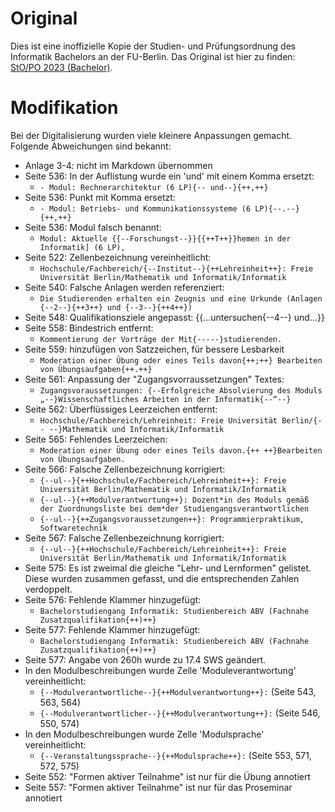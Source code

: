 # Original

Dies ist eine inoffizielle Kopie der Studien- und Prüfungsordnung des Informatik
Bachelors an der FU-Berlin. Das Original ist hier zu finden:
[StO/PO 2023 (Bachelor)](https://www.imp.fu-berlin.de/fbv/pruefungsbuero/Studien--und-Pruefungsordnungen/StOPO_BSc_Inf_-2023.pdf).

# Modifikation

Bei der Digitalisierung wurden viele kleinere Anpassungen gemacht. Folgende
Abweichungen sind bekannt:

- Anlage 3-4: nicht im Markdown übernommen
- Seite 536: In der Auflistung wurde ein 'und' mit einem Komma ersetzt:
    - `- Modul: Rechnerarchitektur (6 LP){-- und--}{++,++}`
- Seite 536: Punkt mit Komma ersetzt:
    - `- Modul: Betriebs- und Kommunikationssysteme (6 LP){--.--}{++,++}`
- Seite 536: Modul falsch benannt:
    - `Modul: Aktuelle {{--Forschungst--}}{{++T++}}hemen in der Informatik] (6 LP),`
- Seite 522: Zellenbezeichnung vereinheitlicht:
    - `Hochschule/Fachbereich/{--Institut--}{++Lehreinheit++}: Freie Universität Berlin/Mathematik und Informatik/Informatik`
- Seite 540: Falsche Anlagen werden referenziert:
    - `Die Studierenden erhalten ein Zeugnis und eine Urkunde (Anlagen {--2--}{++3++} und {--3--}{++4++})`
- Seite 548: Qualifikationsziele angepasst: {{...untersuchen{--4--} und...}}
- Seite 558: Bindestrich entfernt:
    - `Kommentierung der Vorträge der Mit{-----}studierenden.`
- Seite 559: hinzufügen von Satzzeichen, für bessere Lesbarkeit
    - `Moderation einer Übung oder eines Teils davon{++;++} Bearbeiten von Übungsaufgaben{++.++}`
- Seite 561: Anpassung der "Zugangsvorraussetzungen" Textes:
    - `Zugangsvoraussetzungen: {--Erfolgreiche Absolvierung des Moduls „--}Wissenschaftliches Arbeiten in der Informatik{--“--}`
- Seite 562: Überflüssiges Leerzeichen entfernt:
    - `Hochschule/Fachbereich/Lehreinheit: Freie Universität Berlin/{-- --}Mathematik und Informatik/Informatik`
- Seite 565: Fehlendes Leerzeichen:
    - `Moderation einer Übung oder eines Teils davon.{++ ++}Bearbeiten von Übungsaufgaben.`
- Seite 566: Falsche Zellenbezeichnung korrigiert:
    - `{--ul--}{++Hochschule/Fachbereich/Lehreinheit++}: Freie Universität Berlin/Mathematik und Informatik/Informatik`
    - `{--ul--}{++Modulverantwortung++}: Dozent*in des Moduls gemäß der Zuordnungsliste bei dem*der Studiengangsverantwortlichen`
    - `{--ul--}{++Zugangsvoraussetzungen++}: Programmierpraktikum, Softwaretechnik`
- Seite 567: Falsche Zellenbezeichnung korrigiert:
    - `{--ul--}{++Hochschule/Fachbereich/Lehreinheit++}: Freie Universität Berlin/Mathematik und Informatik/Informatik`
- Seite 575: Es ist zweimal die gleiche "Lehr- und Lernformen" gelistet. Diese
  wurden zusammen gefasst, und die entsprechenden Zahlen verdoppelt.
- Seite 576: Fehlende Klammer hinzugefügt:
    - `Bachelorstudiengang Informatik: Studienbereich ABV (Fachnahe Zusatzqualifikation{++)++}`
- Seite 577: Fehlende Klammer hinzugefügt:
    - `Bachelorstudiengang Informatik: Studienbereich ABV (Fachnahe Zusatzqualifikation{++)++}`
- Seite 577: Angabe von 260h wurde zu 17.4 SWS geändert.
- In den Modulbeschreibungen wurde Zelle 'Moduleverantwortung' vereinheitlicht:
    - `{--Modulverantwortliche--}{++Modulverantwortung++}:` (Seite 543, 563, 564)
    - `{--Modulverantwortlicher--}{++Modulverantwortung++}:` (Seite 546, 550, 574)
- In den Modulbeschreibungen wurde Zelle 'Modulsprache' vereinheitlicht:
    - `{--Veranstaltungssprache--}{++Modulsprache++}:` (Seite 553, 571, 572, 575)
- Seite 552: "Formen aktiver Teilnahme" ist nur für die Übung annotiert
- Seite 557: "Formen aktiver Teilnahme" ist nur für das Proseminar annotiert
